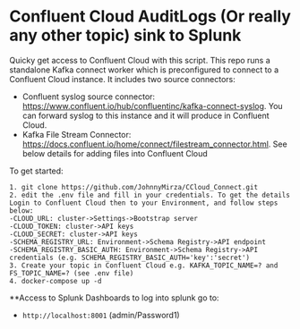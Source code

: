 # Confluent Cloud AuditLogs (Or really any other topic) sink to Splunk
Quicky get access to Confluent Cloud with this script. This repo runs a standalone Kafka connect worker which is preconfigured to connect to a Confluent Cloud instance.
It includes two source connectors:

- Confluent syslog source connector: https://www.confluent.io/hub/confluentinc/kafka-connect-syslog. You can forward syslog to this instance and it will produce in Confluent Cloud.
- Kafka File Stream Connector: https://docs.confluent.io/home/connect/filestream_connector.html. See below details for adding files into Confluent Cloud

To get started:
```
1. git clone https://github.com/JohnnyMirza/CCloud_Connect.git
2. edit the .env file and fill in your credentials. To get the details Login to Confluent Cloud then to your Environment, and follow steps below:
-CLOUD_URL: cluster->Settings->Bootstrap server
-CLOUD_TOKEN: cluster->API keys
-CLOUD_SECRET: cluster->API keys
-SCHEMA_REGISTRY_URL: Environment->Schema Registry->API endpoint
-SCHEMA_REGISTRY_BASIC_AUTH: Environment->Schema Registry->API credentials (e.g. SCHEMA_REGISTRY_BASIC_AUTH='key':'secret')
3. Create your topic in Confluent Cloud e.g. KAFKA_TOPIC_NAME=? and FS_TOPIC_NAME=? (see .env file)
4. docker-compose up -d
```


**Access to Splunk Dashboards
to log into splunk go to:
- `http://localhost:8001`
(admin/Password1)

